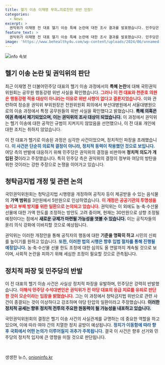 ```yaml
---
title: 헬기 이송 이재명 무죄…의료진만 위반 인정!
categories:
  - News
excerpt: >
  권익위가 이재명 전 대표 헬기 이송 특혜 논란에 대한 조사 결과를 발표했습니다. 민주당은 특혜 인정을 문제 삼으며 강력 반발하고, 청탁금지법 개정안도 주목받고 있습니다. 클릭하여 자세한 내용을 확인하세요!
feature_text: >
  권익위가 이재명 전 대표 헬기 이송 특혜 논란에 대한 조사 결과를 발표했습니다. 민주당은 특혜 인정을 문제 삼으며 강력 반발하고, 청탁금지법 개정안도 주목받고 있습니다. 클릭하여 자세한 내용을 확인하세요!
image: 'https://www.behealthy4u.com/wp-content/uploads/2024/06/unnamed-file.png'
---
```


<p><img src="https://www.behealthy4u.com/wp-content/uploads/2024/06/unnamed-file.png" alt="info 속보" /></p>

<h2 data-ke-size="size26">헬기 이송 논란 및 권익위의 판단</h2>

<p data-ke-size="size16">최근 이재명 전 더불어민주당 대표의 헬기 이송 과정에서의 <b>특혜 논란</b>에 대해 국민권익위원회는 공무원 행동강령 위반 사실을 확인했습니다. <b><span style="color: #ee2323;">그러나 이 전 대표와 천준호 의원은 행동강령 적용 대상이 아니라는 이유로 위반 사항이 없다고 결론지었습니다.</span></b> 이와 관련하여 정승윤 권익위 부위원장은 전원위원회 회의에서 부산대병원에서 서울대병원으로의 이송 과정에서 특정 공무원들의 위반 사실을 확인했다고 밝혔습니다. <b><span style="background-color: #21538527;">특혜 의혹은 여권 측에서 제기되었으며, 이는 권익위의 조사 대상이 되었습니다.</span></b> 이 과정에서 권익위는 헬기 이송에 대한 공적인 규범이 지켜지지 않았음을 선언했으나, 이 전 대표 개인에 대한 조치는 취하지 않았습니다.</p>

<p data-ke-size="size16">이 전 대표가 헬기로 이송된 과정은 심각한 사건이었으며, 정치적인 파장을 초래했습니다. <b><span style="color: #1a5490;">이 사건은 단순히 의료적 결정이 아니라, 정치적 동력이 작용했던 것으로 보입니다.</span></b> 여당 측의 반발에 대응하기 위해 민주당은 권익위의 결정을 비판하며 <b>정치적 의도가 개입된 것</b>이라고 주장했습니다. 특히 민주당 측은 권익위의 결정이 정부와 여당의 방탄을 위한 것이라는 강한 주장으로 논쟁을 이어가고 있습니다.</p>

<h2 data-ke-size="size26">청탁금지법 개정 및 관련 논의</h2>

<p data-ke-size="size16">국민권익위원회는 청탁금지법 시행령을 개정하여 공직자 등이 제공받을 수 있는 음식물의 <b>가액 범위</b>를 3만원에서 5만원으로 인상하였습니다. <b><span style="color: #ee2323;">이 개정은 공공기관의 투명성을 높이고 부패 방지를 위한 일환으로 논의되고 있습니다.</span></b> 권익위는 이 외에도 농·축·수산물 선물에 대한 가액 한도를 조정하는 방안도 고려 중이며, 현재는 30만원으로 상향 조정될 예정이다는 점에서 <b><span style="background-color: #21538527;">새로운 규제가 마련될 가능성을 엿볼 수 있습니다.</span></b> 이는 공직자들의 윤리 의식 강화에 이바지할 것으로 예상됩니다.</p>

<p data-ke-size="size16">권익위는 이러한 개정안을 통해 공직자의 행동에 대한 <b>기준을 명확히 하고</b> 시민의 신뢰를 높이기를 원하고 있습니다. <b><span style="color: #1a5490;">또한, 이러한 법의 시행은 향후 입법 절차를 통해 진행될 예정입니다.</span></b> 농·축·수산물 선물 한도 조정에 대한 심의도 올 연말까지 계속될 것으로 보이며, 사회적 논란을 피하기 위해 세심한 조정이 필요할 것으로 관측됩니다.</p>

<h2 data-ke-size="size26">정치적 파장 및 민주당의 반발</h2>

<p data-ke-size="size16">이 전 대표의 헬기 이송 사건은 사실상 정치적 파장을 유발하며, 민주당은 강력히 반발했습니다. <b><span style="color: #ee2323;">이해식 민주당 수석대변인은 권익위가 전 야당 대표의 응급 치료를 유죄로 판단한 것이 모순이라는 입장을 밝혔습니다.</span></b> 그는 이 과정에서 청탁금지법 위반으로 관련 사건이 종결되는 것이 이상하다고 강조하며 야당 탄압의 일환이라고 주장했습니다. <b><span style="background-color: #21538527;">이러한 정치적 공세는 향후 정치적 전투의 주요한 원동력이 될 가능성을 내포하고 있습니다.</span></b></p>

<p data-ke-size="size16">국민권익위원회의 결정은 헬기 이송 사건의 사실관계를 규명하는 데 중요한 역할을 하고 있으며, 이에 따라 여야 간의 치열한 정치 공방이 예상됩니다. <b><span style="color: #1a5490;">정치가 이동함에 따라 향후 국회에서 어떤 논의가 이루어질지 귀추가 주목됩니다.</span></b> 결국 이 사건은 향후 선거와 민주당의 정치적 입지에 큰 영향을 미칠 것으로 판단됩니다.</p>

<p data-ke-size="size16">&nbsp;</p>
생생한 뉴스, <a href="https://onioninfo.kr" rel="dofollow">onioninfo.kr</a>


